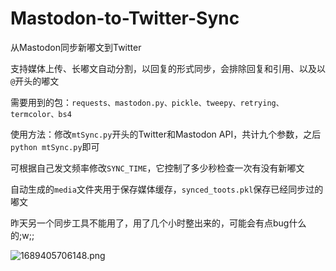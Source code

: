 # Mastodon-to-Twitter-Sync
从Mastodon同步新嘟文到Twitter

支持媒体上传、长嘟文自动分割，以回复的形式同步，会排除回复和引用、以及以`@`开头的嘟文

需要用到的包：`requests、mastodon.py、pickle、tweepy、retrying、termcolor、bs4`

使用方法：修改`mtSync.py`开头的Twitter和Mastodon API，共计九个参数，之后`python mtSync.py`即可

可根据自己发文频率修改`SYNC_TIME`，它控制了多少秒检查一次有没有新嘟文

自动生成的`media`文件夹用于保存媒体缓存，`synced_toots.pkl`保存已经同步过的嘟文

昨天另一个同步工具不能用了，用了几个小时整出来的，可能会有点bug什么的;w;;

![1689405706148.png](https://global.cdn.mikupics.cn/2023/07/15/64b24910d56be.png)

